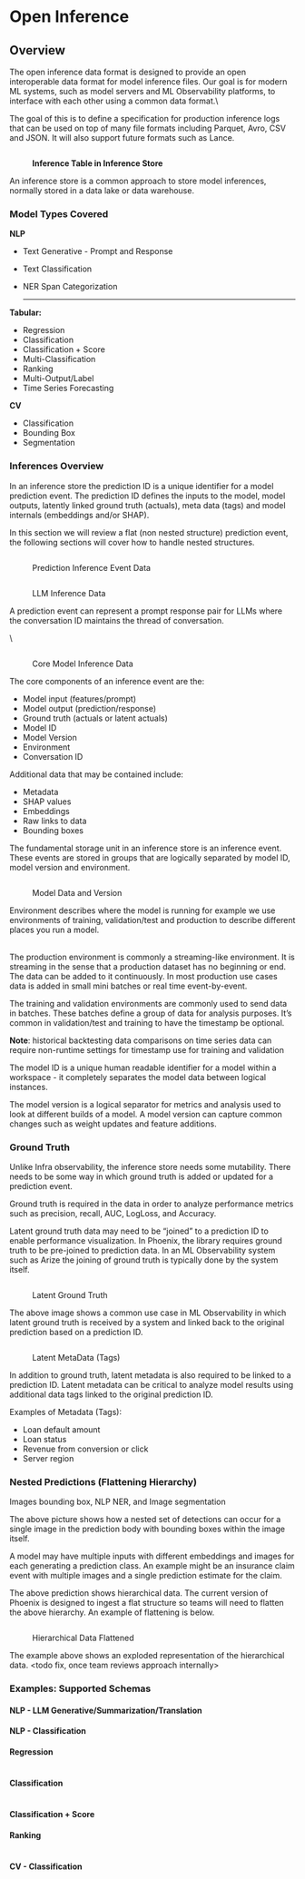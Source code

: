 # Open Inference

## Overview

The open inference data format is designed to provide an open interoperable data format for model inference files. Our goal is for modern ML systems, such as model servers and ML Observability platforms, to interface with each other using a common data format.\


The goal of this is to define a specification for production inference logs that can be used on top of many file formats including Parquet, Avro, CSV and JSON. It will also support future formats such as Lance.

<figure><img src="https://lh5.googleusercontent.com/tI-YqWsq9RbkrlhfDzbyVHMj45wPvtvyoEiwfkL-s6UM0eR2Xb2AN6YqR4jWaRrFZdBlgrsw_cJsMWbQBlfFMNELWSmYcM2b0B2WFYNVGhH_iS9I1R7QNzd_7XIpTUrcl8DP0lKIi1fEl--Ad81FZb4" alt=""><figcaption><p><strong>Inference Table in Inference Store</strong></p></figcaption></figure>

An inference store is a common approach to store model inferences, normally stored in a data lake or data warehouse.&#x20;

### Model Types Covered

**NLP**

* Text Generative - Prompt and Response
* Text Classification
*   NER Span Categorization

    ****

**Tabular:**

* Regression
* Classification&#x20;
* Classification + Score
* Multi-Classification
* Ranking&#x20;
* Multi-Output/Label
* Time Series Forecasting

**CV**

* Classification
* Bounding Box
*   Segmentation



### Inferences Overview&#x20;

In an inference store the prediction ID is a unique identifier for a model prediction event. The prediction ID defines the inputs to the model, model outputs, latently linked ground truth (actuals), meta data (tags) and model internals (embeddings and/or SHAP).&#x20;

In this section we will review a flat (non nested structure) prediction event, the following sections will cover how to handle nested structures.

<figure><img src="https://lh6.googleusercontent.com/tMg0bwe276Z7d-SGuieLBP5J4NPqyZCPSsc1vfSl_KCG_soLufPJ98syu4ijsFoZfa2BMejjtarmVS3G9UbJvwHhvHzBsJL_xGNV6HrOi3ai4XbKQiaP89MrroPiuKeAVjM-9soaJb4_mbDkuhVfMwI" alt=""><figcaption><p>Prediction Inference Event Data</p></figcaption></figure>



<figure><img src="https://lh6.googleusercontent.com/F1ll2Q1FfyaNmgQbTlWHIr-BrhRO9dvEbPhVC8Sqeq9bxcrh6ZCw-NfdTtsbdeis2wm_opRxblKdbNA_MYkzkian6qWBRme-JM1JbgUuBFPcSCrZHkGnfQrhdzioG7JlgIsY8TV0uERbqDjHPsMLl7w" alt=""><figcaption><p>LLM Inference Data</p></figcaption></figure>

A prediction event can represent a prompt response pair for LLMs where the conversation ID maintains the thread of conversation.&#x20;

\


<figure><img src="https://lh4.googleusercontent.com/PudqLcuRTJnYhXXS0hZj7XCA14TDWv-3WkUKyoSa0drmFZcG0KZo0WPQ8ieavNz-RuHUzvva-Ei1Z4D2kL0ROpkYkf5TlkNZr-sZBo1n5YmcBtEd2qGcxkDhW6dHahwirRaeOuatZzlaN6aa7Ym2jDI" alt=""><figcaption><p>Core Model Inference Data</p></figcaption></figure>

The core components of an inference event are the:

* Model input (features/prompt)
* Model output (prediction/response)
* Ground truth (actuals or latent actuals)
* Model ID
* Model Version
* Environment&#x20;
* Conversation ID

Additional data that may be contained include:

* Metadata&#x20;
* SHAP values&#x20;
* Embeddings&#x20;
* Raw links to data&#x20;
* Bounding boxes

The fundamental storage unit in an inference store is an inference event. These events are stored in groups that are logically separated by model ID, model version and environment.

<figure><img src="https://lh5.googleusercontent.com/V_xkGRjd6sa54rbJjtIrtp8pj-T89ZR-ev2TS4Ri0Mbz80V95sqORa482oCohD-fVtzI2qftoer75BBgPyLPDLaP9n4d6458Ahzo55sRfDJv8VwpqrcflYiVjyKQ-8d9Ja6lV91-fSkuuCEwnBy0-Bs" alt=""><figcaption><p>Model Data and Version</p></figcaption></figure>

Environment describes where the model is running for example we use environments of training, validation/test and production to describe different places you run a model.&#x20;

\
The production environment is commonly a streaming-like environment. It is streaming in the sense that a production dataset has no beginning or end. The data can be added to it continuously. In most production use cases data is added in small mini batches or real time event-by-event.

The training and validation environments are commonly used to send data in batches. These batches define a group of data for analysis purposes. It’s common in validation/test and training to have the timestamp be optional. &#x20;

**Note**: historical backtesting data comparisons on time series data can require non-runtime settings for timestamp use for training and validation

The model ID is a unique human readable identifier for a model within a workspace - it completely separates the model data between logical instances.&#x20;

The model version is a logical separator for metrics and analysis used to look at different builds of a model. A model version can capture common changes such as weight updates and feature additions.

### Ground Truth&#x20;

Unlike Infra observability, the inference store needs some mutability. There needs to be some way in which ground truth is added or updated for a prediction event.&#x20;

Ground truth is required in the data in order to analyze performance metrics such as precision, recall, AUC, LogLoss, and Accuracy.

Latent ground truth data may need to be “joined” to a prediction ID to enable performance visualization. In Phoenix, the library requires ground truth to be pre-joined to prediction data. In an ML Observability system such as Arize the joining of ground truth is typically done by the system itself.

<figure><img src="../.gitbook/assets/Screenshot 2023-03-15 at 4.31.32 PM.png" alt=""><figcaption><p>Latent Ground Truth</p></figcaption></figure>

The above image shows a common use case in ML Observability in which latent ground truth is received by a system and linked back to the original prediction based on a prediction ID.

<figure><img src="../.gitbook/assets/Screenshot 2023-03-15 at 4.33.25 PM.png" alt=""><figcaption><p>Latent MetaData (Tags)</p></figcaption></figure>

In addition to ground truth, latent metadata is also required to be linked to a prediction ID. Latent metadata can be critical to analyze model results using additional data tags linked to the original prediction ID.

Examples of Metadata (Tags):

* Loan default amount&#x20;
* Loan status&#x20;
* Revenue from conversion or click
* Server region&#x20;

### Nested Predictions (Flattening Hierarchy)

Images bounding box, NLP NER, and Image segmentation

The above picture shows how a nested set of detections can occur for a single image in the prediction body with bounding boxes within the image itself.&#x20;

A model may have multiple inputs with different embeddings and images for each generating a prediction class. An example might be an insurance claim event with multiple images and a single prediction estimate for the claim.

The above prediction shows hierarchical data. The current version of Phoenix is designed to ingest a flat structure so teams will need to flatten the above hierarchy. An example of flattening is below.

<figure><img src="https://lh4.googleusercontent.com/eBFKL2_rOcikfJC47gzwCz6XZ0ktNDU9ILc5A6Owj7_5hLH9ep_yDOkFF-rNMePozy04ERj6RkB-RpclWf3BZLv_ZQ0SGPk4jpBIGW-BzoX8Yc6n2tR6C1bHiZqBeA_hCbV8AbCUR4-rbL8-v2YSCJY" alt=""><figcaption><p>Hierarchical Data Flattened</p></figcaption></figure>

The example above shows an exploded representation of the hierarchical data. \<todo fix, once team reviews approach internally>

### Examples: Supported Schemas&#x20;

#### NLP - LLM Generative/Summarization/Translation

#### NLP - Classification   &#x20;

#### Regression

<figure><img src="../.gitbook/assets/image.png" alt=""><figcaption></figcaption></figure>

#### Classification

<figure><img src="../.gitbook/assets/image (1).png" alt=""><figcaption></figcaption></figure>

#### &#x20;Classification + Score

#### Ranking

<figure><img src="../.gitbook/assets/image (2).png" alt=""><figcaption></figcaption></figure>

#### CV - Classification&#x20;



####



